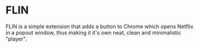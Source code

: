 FLIN
====

FLIN is a simple extension that adds a button to Chrome which opens Netflix in a popout window, thus making it it's own neat, clean and minimalistic "player".
